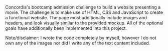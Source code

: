 Concordia's bootcamp admission challenge to build a website presenting a movie. The challenge is to make use of HTML, CSS and JavaScript to create a functional website. The page must additionally include images and headers, and look visually similar to the provided mockup. All of the optional goals have additionally been implemented into this project.

Note/disclaimer: I wrote the code completely by myself, however I do not own any of the images nor did I write any of the text content included.
